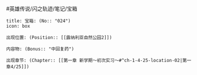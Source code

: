 #英雄传说/闪之轨迹/笔记/宝箱
```ad-quote
title: 宝箱: (No:: "024")
icon: box

出现位置: (Position:: [[露纳利亚自然公园2]])

内容物: (Bonus:: "中回复药")

出现章节: (Chapter:: [[第一章 新学期～初次实习～#^ch-1-4-25-location-02|第一章4/25]])

```
